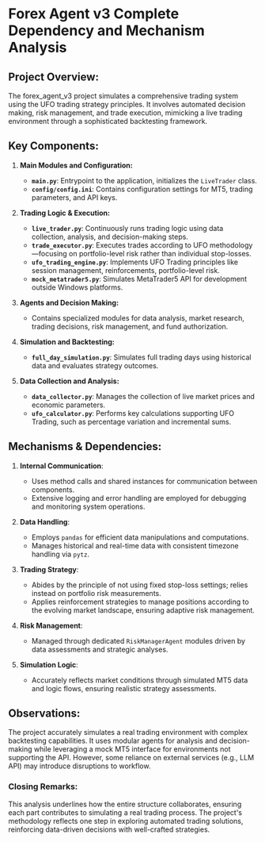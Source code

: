 # Forex Agent v3 Complete Dependency and Mechanism Analysis

## Project Overview:
The forex_agent_v3 project simulates a comprehensive trading system using the UFO trading strategy principles. It involves automated decision making, risk management, and trade execution, mimicking a live trading environment through a sophisticated backtesting framework.

## Key Components:

1. **Main Modules and Configuration:**
   - **`main.py`**: Entrypoint to the application, initializes the `LiveTrader` class.
   - **`config/config.ini`**: Contains configuration settings for MT5, trading parameters, and API keys.

2. **Trading Logic & Execution:**
   - **`live_trader.py`**: Continuously runs trading logic using data collection, analysis, and decision-making steps.
   - **`trade_executor.py`**: Executes trades according to UFO methodology—focusing on portfolio-level risk rather than individual stop-losses.
   - **`ufo_trading_engine.py`**: Implements UFO Trading principles like session management, reinforcements, portfolio-level risk.
   - **`mock_metatrader5.py`**: Simulates MetaTrader5 API for development outside Windows platforms.

3. **Agents and Decision Making:**
   - Contains specialized modules for data analysis, market research, trading decisions, risk management, and fund authorization.

4. **Simulation and Backtesting:**
   - **`full_day_simulation.py`**: Simulates full trading days using historical data and evaluates strategy outcomes.

5. **Data Collection and Analysis:**
   - **`data_collector.py`**: Manages the collection of live market prices and economic parameters.
   - **`ufo_calculator.py`**: Performs key calculations supporting UFO Trading, such as percentage variation and incremental sums.

## Mechanisms & Dependencies:

1. **Internal Communication**:
   - Uses method calls and shared instances for communication between components.
   - Extensive logging and error handling are employed for debugging and monitoring system operations.

2. **Data Handling**:
   - Employs `pandas` for efficient data manipulations and computations.
   - Manages historical and real-time data with consistent timezone handling via `pytz`.

3. **Trading Strategy**:
   - Abides by the principle of not using fixed stop-loss settings; relies instead on portfolio risk measurements.
   - Applies reinforcement strategies to manage positions according to the evolving market landscape, ensuring adaptive risk management.

4. **Risk Management**:
   - Managed through dedicated `RiskManagerAgent` modules driven by data assessments and strategic analyses.

5. **Simulation Logic**:
   - Accurately reflects market conditions through simulated MT5 data and logic flows, ensuring realistic strategy assessments.

## Observations:
The project accurately simulates a real trading environment with complex backtesting capabilities. It uses modular agents for analysis and decision-making while leveraging a mock MT5 interface for environments not supporting the API. However, some reliance on external services (e.g., LLM API) may introduce disruptions to workflow.

### Closing Remarks:
This analysis underlines how the entire structure collaborates, ensuring each part contributes to simulating a real trading process. The project's methodology reflects one step in exploring automated trading solutions, reinforcing data-driven decisions with well-crafted strategies.
